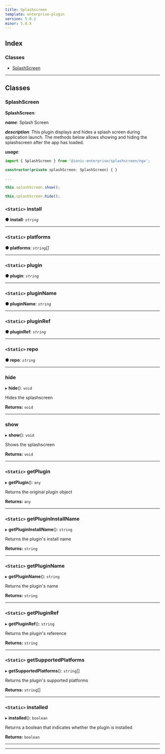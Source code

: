 ```yaml
---
title: Splashscreen
template: enterprise-plugin
version: 5.0.2
minor: 5.0.X
---
```




## Index

### Classes

* [SplashScreen](#splashscreen)

---

## Classes

<a id="splashscreen"></a>

###  SplashScreen

**SplashScreen**: 

*__name__*: Splash Screen

*__description__*: This plugin displays and hides a splash screen during application launch. The methods below allows showing and hiding the splashscreen after the app has loaded.

*__usage__*:
 ```typescript
import { SplashScreen } from '@ionic-enterprise/splashscreen/ngx';

constructor(private splashScreen: SplashScreen) { }

...

this.splashScreen.show();

this.splashScreen.hide();
```

<a id="splashscreen.install"></a>

### `<Static>` install

**● install**: *`string`*

___
<a id="splashscreen.platforms"></a>

### `<Static>` platforms

**● platforms**: *`string`[]*

___
<a id="splashscreen.plugin"></a>

### `<Static>` plugin

**● plugin**: *`string`*

___
<a id="splashscreen.pluginname"></a>

### `<Static>` pluginName

**● pluginName**: *`string`*

___
<a id="splashscreen.pluginref"></a>

### `<Static>` pluginRef

**● pluginRef**: *`string`*

___
<a id="splashscreen.repo"></a>

### `<Static>` repo

**● repo**: *`string`*

___
<a id="splashscreen.hide"></a>

###  hide

▸ **hide**(): `void`

Hides the splashscreen

**Returns:** `void`

___
<a id="splashscreen.show"></a>

###  show

▸ **show**(): `void`

Shows the splashscreen

**Returns:** `void`

___
<a id="splashscreen.getplugin"></a>

### `<Static>` getPlugin

▸ **getPlugin**(): `any`

Returns the original plugin object

**Returns:** `any`

___
<a id="splashscreen.getplugininstallname"></a>

### `<Static>` getPluginInstallName

▸ **getPluginInstallName**(): `string`

Returns the plugin's install name

**Returns:** `string`

___
<a id="splashscreen.getpluginname"></a>

### `<Static>` getPluginName

▸ **getPluginName**(): `string`

Returns the plugin's name

**Returns:** `string`

___
<a id="splashscreen.getpluginref"></a>

### `<Static>` getPluginRef

▸ **getPluginRef**(): `string`

Returns the plugin's reference

**Returns:** `string`

___
<a id="splashscreen.getsupportedplatforms"></a>

### `<Static>` getSupportedPlatforms

▸ **getSupportedPlatforms**(): `string`[]

Returns the plugin's supported platforms

**Returns:** `string`[]

___
<a id="splashscreen.installed"></a>

### `<Static>` installed

▸ **installed**(): `boolean`

Returns a boolean that indicates whether the plugin is installed

**Returns:** `boolean`

___

___

